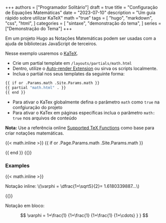+++
authors = ["Programador Solitário"]
draft = true
title = "Configuração de Equações Matemáticas"
date = "2023-07-10"
description = "Um guia rápido sobre utilizar KaTeX"
math ="true"
tags = [
    "hugo",
    "markdown",
    "css",
    "html",
]
categories = [
    "sintaxe",
    "demonstração do tema",
]
series = ["Demonstração do Tema"]
+++

Em um projeto Hugo as Notações Matemáticas podem ser usadas com a ajuda de bibliotecas JavaScript de terceiros.

<!--more-->

Nesse exemplo usaremos o [KaTeX](https://katex.org/).

-   Crie um partial template em `/layouts/partials/math.html`
-   Dentro, utilize o [Auto-render Extension](https://katex.org/docs/autorender.html) ou sirva os scripts localmente.
-   Inclua o partial nos seus templates da seguinte forma:

```bash
{{ if or .Params.math .Site.Params.math }}
{{ partial "math.html" . }}
{{ end }}
```

-   Para ativar o KaTex globalmente defina o parâmetro `math` como `true` na confgiuração do projeto
-   Para ativar o KaTex em páginas específicas inclua o parâmetro `math: true` nos arquivos de conteúdo

**Nota:** Use a referência online [Supported TeX Functions](https://katex.org/docs/supported.html) como base para criar notações matemáticas.

{{< math.inline >}}
{{ if or .Page.Params.math .Site.Params.math }}

<!-- KaTeX -->
<link rel="stylesheet" href="https://cdn.jsdelivr.net/npm/katex@0.11.1/dist/katex.min.css" integrity="sha384-zB1R0rpPzHqg7Kpt0Aljp8JPLqbXI3bhnPWROx27a9N0Ll6ZP/+DiW/UqRcLbRjq" crossorigin="anonymous">
<script defer src="https://cdn.jsdelivr.net/npm/katex@0.11.1/dist/katex.min.js" integrity="sha384-y23I5Q6l+B6vatafAwxRu/0oK/79VlbSz7Q9aiSZUvyWYIYsd+qj+o24G5ZU2zJz" crossorigin="anonymous"></script>
<script defer src="https://cdn.jsdelivr.net/npm/katex@0.11.1/dist/contrib/auto-render.min.js" integrity="sha384-kWPLUVMOks5AQFrykwIup5lo0m3iMkkHrD0uJ4H5cjeGihAutqP0yW0J6dpFiVkI" crossorigin="anonymous" onload="renderMathInElement(document.body);"></script>
{{ end }}
{{</ math.inline >}}

### Examples

{{< math.inline >}}

<p>
Notação inline: \(\varphi = \dfrac{1+\sqrt5}{2}= 1.6180339887…\)
</p>
{{</ math.inline >}}

Notação em bloco:

$$
 \varphi = 1+\frac{1} {1+\frac{1} {1+\frac{1} {1+\cdots} } }
$$
